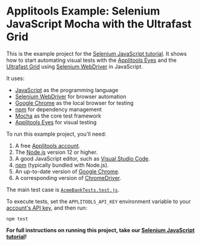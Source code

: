 # Applitools Example: Selenium JavaScript Mocha with the Ultrafast Grid

This is the example project for the [Selenium JavaScript tutorial](https://applitools.com/tutorials/selenium-javascript.html).
It shows how to start automating visual tests
with the [Applitools Eyes](https://applitools.com/platform/eyes/) and the [Ultrafast Grid](https://applitools.com/platform/ultrafast-grid/) using [Selenium WebDriver](https://www.selenium.dev/) in JavaScript.

It uses:

* [JavaScript](https://developer.mozilla.org/en-US/docs/Web/JavaScript) as the programming language
* [Selenium WebDriver](https://www.selenium.dev/) for browser automation
* [Google Chrome](https://www.google.com/chrome/downloads/) as the local browser for testing
* [npm](https://www.npmjs.com/) for dependency management
* [Mocha](https://mochajs.org/) as the core test framework
* [Applitools Eyes](https://applitools.com/platform/eyes/) for visual testing

To run this example project, you'll need:

1. A free [Applitools account](https://auth.applitools.com/users/register).
2. The [Node.js](https://nodejs.org/en/) version 12 or higher.
3. A good JavaScript editor, such as [Visual Studio Code](https://code.visualstudio.com/).
4. [npm](https://www.npmjs.com/) (typically bundled with Node.js).
5. An up-to-date version of [Google Chrome](https://www.google.com/chrome/downloads/).
6. A corresponding version of [ChromeDriver](https://chromedriver.chromium.org/downloads).

The main test case is [`AcmeBankTests.test.js`](https://github.com/IdosApplitools/tutorial-selenium-javascript-ultrafastgrid/blob/redevelop/test/AcmeBankTests.test.js).

To execute tests, set the `APPLITOOLS_API_KEY` environment variable
to your [account's API key](https://applitools.com/tutorials/getting-started/setting-up-your-environment.html),
and then run:

```
npm test
```

**For full instructions on running this project, take our
[Selenium JavaScript tutorial](https://applitools.com/tutorials/selenium-javascript.html)!**